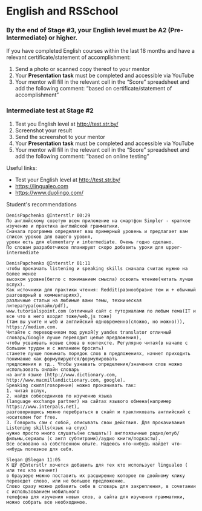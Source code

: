 ﻿# English and RSSchool

### By the end of Stage #3, your English level must be A2 (Pre-Intermediate) or higher.

If you have completed English courses within the last 18 months and have a relevant certificate/statement of accomplishment:

1. Send a photo or scanned copy thereof to your mentor
2. Your **Presentation task** must be completed and accessible via YouTube
3. Your mentor will fill in the relevant cell in the “Score” spreadsheet and add the following comment: “based on certificate/statement of accomplishment”

### Intermediate test at Stage #2

1. Test you English level at http://test.str.by/
2. Screenshot your result
3. Send the screenshot to your mentor
4. Your **Presentation task** must be completed and accessible via YouTube
5. Your mentor will fill in the relevant cell in the “Score” spreadsheet and add the following comment: “based on online testing”

Useful links:

- Test your English level at http://test.str.by/
- https://lingualeo.com
- https://www.duolingo.com/

Student's recommendations

```
DenisPapchenko @Interstlr 00:29
По английскому советую всем приложение на смартфон Simpler - краткое изучение и практика английской грамматики.
Сначала программа определяет ваш примерный уровень и предлагает вам список уроков для вашего уровня,
уроки есть для elementary и intermediate. Очень годно сделано.
По словам разработчиков планируют скоро добавить уроки для upper-intermediate
```

```
DenisPapchenko @Interstlr 01:11
чтобы прокачать listening и speaking skills сначала считаю нужно на более менее
высоком уровне(бегло с пониманием смысла) освоить чтение(читать лучше вслух).
Как источники для практики чтения: Reddit(разнообразие тем и + обычный разговорный в комментариях),
различные статьи на любимые вами темы, техническая литература(онлайн/pdf),
www.tutorialspoint.com (отличный сайт с туториалами по любым тема(IT и все что в него входит тоже/web,js тоже)
(там вы учите и web и английский одновременно(сложно, но можно))), https://medium.com.
Читайте с переводчиком под рукой(у yandex translator отличный словарь/Google лучше переводит целые предложения),
чтобы усваивать новые слова в контексте. Регулярно читая(в начале с большим трудом и с желанием бросить)
станете лучше понимать порядок слов в предложениях, начнет приходить понимание как формулируются/формулировать
предложения и тд.. Чтобы узнавать определения/значения слов можно использовать онлайн словарь
на англ языке (http://www.dictionary.com, http://www.macmillandictionary.com, google).
Speaking скилл(говорение) можно прокачивать так:
1. читая вслух,
2. найдя собеседников по изучению языка
(language exchange partner) на сайтах язывого обмена(например https://www.interpals.net),
разговорившись можно перебраться в скайп и практиковать английский с носителем for free.
3. Говорить сам с собой, описывать свои действия. Для прокачивания Listening skills(язык на слух)
нужно просто много слушать(не слышать!) англоязычные радио/ютуб/фильмы,сериалы (с англ субтитрами)/аудио книги/подкасты).
Все основано на собственном опыте. Надеюсь кто-нибудь найдет что-нибудь полезное для себя.
```

```
Slegan @Slegan 11:05
К ЦУ @Interstlr хочется добавить для тех кто использует lingualeo ( или тех кто начнет)
в браузере можно поставить их расширение которое по двойному клику переведет слово, или не большое предложение.
Слово сразу можно добавить себе в словарь для закрепления, в сочетании с использованием мобильного
телефона для изучения новых слов, а сайта для изучения грамматики, можно собрать все необходимое.
```
